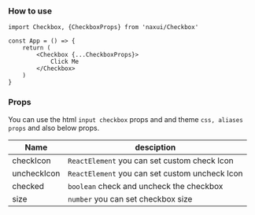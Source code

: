 
### How to use

```tsx
import Checkbox, {CheckboxProps} from 'naxui/Checkbox'

const App = () => {
    return (
        <Checkbox {...CheckboxProps}>
            Click Me
        </Checkbox>
    )
}
```

### Props
You can use the html `input checkbox` props and and theme `css, aliases props` and also below props.

| Name  |  desciption |
|---|---|
|  checkIcon |  `ReactElement` you can set custom check Icon |
|  uncheckIcon |  `ReactElement` you can set custom uncheck Icon |
|  checked |  `boolean` check and uncheck the checkbox|
|  size |  `number` you can set checkbox size |

